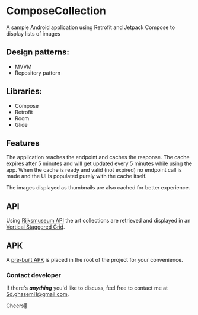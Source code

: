 # ComposeCollection
A sample Android application using Retrofit and Jetpack Compose to display lists of images

## Design patterns:
* MVVM
* Repository pattern

## Libraries:
* Compose
* Retrofit
* Room
* Glide

## Features
The application reaches the endpoint and caches the response. The cache expires after 5 minutes and will get updated every 5 minutes while using the app.
When the cache is ready and valid (not expired) no endpoint call is made and the UI is populated purely with the cache itself.

The images displayed as thumbnails are also cached for better experience.

## API
Using [Rijksmuseum API](https://data.rijksmuseum.nl/object-metadata/api/) the art collections are retrieved and displayed in an [Vertical Staggered Grid](https://developer.android.com/reference/kotlin/androidx/compose/foundation/lazy/staggeredgrid/package-summary#LazyVerticalStaggeredGrid(androidx.compose.foundation.lazy.staggeredgrid.StaggeredGridCells,androidx.compose.ui.Modifier,androidx.compose.foundation.lazy.staggeredgrid.LazyStaggeredGridState,androidx.compose.foundation.layout.PaddingValues,kotlin.Boolean,androidx.compose.ui.unit.Dp,androidx.compose.foundation.layout.Arrangement.Horizontal,androidx.compose.foundation.gestures.FlingBehavior,kotlin.Boolean,kotlin.Function1)).

## APK
A [pre-built APK](app-debug.apk) is placed in the root of the project for your convenience.

### Contact developer

If there's ***anything*** you'd like to discuss, feel free to contact me at [Sd.ghasemi1@gmail.com](mailto:Sd.ghasemi1@gmail.com).

Cheers🍻
